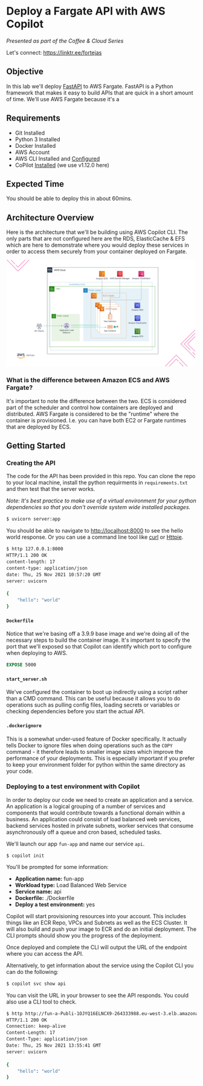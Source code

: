 # Deploy a Fargate API with AWS Copilot

_Presented as part of the Coffee & Cloud Series_

Let's connect: https://linktr.ee/fortejas

## Objective

In this lab we'll deploy [FastAPI](https://fastapi.tiangolo.com/) to AWS Fargate. FastAPI is a Python framework that makes it easy to build APIs that are quick in a short amount of time. We'll use AWS Fargate because it's a

## Requirements

- Git Installed
- Python 3 Installed
- Docker Installed
- AWS Account
- AWS CLI Installed and [Configured](https://docs.aws.amazon.com/cli/latest/userguide/cli-configure-quickstart.html)
- CoPilot [Installed](https://aws.github.io/copilot-cli/docs/getting-started/install/) (we use v1.12.0 here)

## Expected Time

You should be able to deploy this in about 60mins.

## Architecture Overview

Here is the architecture that we'll be building using AWS Copilot CLI. The only parts that are not configured here are the RDS, ElasticCache & EFS which are here to demonstrate where you would deploy these services in order to access them securely from your container deployed on Fargate.

<img src="./images/architecture.png" width=500 />

### What is the difference between Amazon ECS and AWS Fargate?

It's important to note the difference between the two. ECS is considered part of the scheduler and control how containers are deployed and distributed. AWS Fargate is considered to be the "runtime" where the container is provisioned. I.e. you can have both EC2 or Fargate runtimes that are deployed by ECS.

## Getting Started

### Creating the API

The code for the API has been provided in this repo. You can clone the repo to your local machine, install the python requirments in `requirements.txt` and then test that the server works.

_Note: It's best practice to make use of a virtual environment for your python dependencies so that you don't override system wide installed packages._

```bash
$ uvicorn server:app
```

You should be able to navigate to [http://localhost:8000](https://localhost:8000) to see the hello world response. Or you can use a command line tool like [curl](https://github.com/curl/curl) or [Httpie](https://github.com/httpie/httpie).

```bash
$ http 127.0.0.1:8000
HTTP/1.1 200 OK
content-length: 17
content-type: application/json
date: Thu, 25 Nov 2021 10:57:20 GMT
server: uvicorn

{
    "hello": "world"
}
```

#### `Dockerfile`

Notice that we're basing off a 3.9.9 base image and we're doing all of the necessary steps to build the container image. It's important to specify the port that we'll exposed so that Copilot can identify which port to configure when deploying to AWS.

```dockerfile
EXPOSE 5000
```

#### `start_server.sh`

We've configured the container to boot up indirectly using a script rather than a CMD command. This can be useful because it allows you to do operations such as pulling config files, loading secrets or variables or checking dependencies before you start the actual API.

#### `.dockerignore`

This is a somewhat under-used feature of Docker specifically. It actually tells Docker to ignore files when doing operations such as the `COPY` command - it therefore leads to smaller image sizes which improve the performance of your deployments. This is especially important if you prefer to keep your environment folder for python within the same directory as your code.

### Deploying to a test environment with Copilot

In order to deploy our code we need to create an application and a service. An application is a logical grouping of a number of services and components that would contribute towards a functional domain within a business. An application could consist of load balanced web services, backend services hosted in private subnets, worker services that consume asynchronously off a queue and cron based, scheduled tasks.

We'll launch our app `fun-app` and name our service `api`.

```
$ copilot init
```

You'll be prompted for some information:

- **Application name:** fun-app
- **Workload type:** Load Balanced Web Service
- **Service name:** api
- **Dockerfile:** ./Dockerfile
- **Deploy a test environment:** yes

Copilot will start provisioning resources into your account. This includes things like an ECR Repo, VPCs and Subnets as well as the ECS Cluster. It will also build and push your image to ECR and do an initial deployment. The CLI prompts should show you the progress of the deployment.

Once deployed and complete the CLI will output the URL of the endpoint where you can access the API.

Alternatively, to get information about the service using the Copilot CLI you can do the following:

```bash
$ copilot svc show api
```

You can visit the URL in your browser to see the API responds. You could also use a CLI tool to check.

```bash
$ http http://fun-a-Publi-1OJYQ16ELNCX9-264333988.eu-west-3.elb.amazonaws.com
HTTP/1.1 200 OK
Connection: keep-alive
Content-Length: 17
Content-Type: application/json
Date: Thu, 25 Nov 2021 13:55:41 GMT
server: uvicorn

{
    "hello": "world"
}
```
